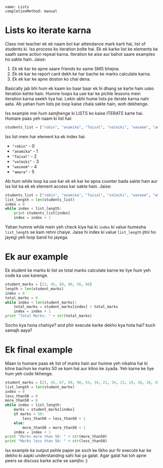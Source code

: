 ```ngMeta
name: Lists
completionMethod: manual
```

# Lists ko iterate karna

Class mei teacher ek ek naam bol kar attendance mark karti hai, list of students ki. Iss process ko iteration bolte hai. Ek ek karke list ke elements ke saath same action repeat karna. Iteration ke aise aur bahot saare examples ho sakte hain. Jaise:

1. Ek ek kar ke apne saare friends ko same SMS bhejna.
2. Ek ek kar ke report card dekh ke har bache ke marks calculate karna.
3. Ek ek kar ke apne doston ko chai dena.

Basically jab bhi hum ek kaam ko baar baar ek hi dhang se karte hain usko iteration kehte hain. Humne loops ka use kar ke pichle lessons mein iteration karna seekh liya hai. Lekin abhi hume lists pe iterate karna nahi aata. Ab yahan hum lists pe loop kaise chala sakte hain, woh dekhenge.

Iss example mei hum samjhenge ki LISTS ko kaise ITERATE karte hai. Humare paas yeh naam ki list hai:

```python
students_list = ["robin", "anamika", "faisal", "valmiki", "waseem", "amara"]
```

Iss list mein har element ka ek index hai.

* `"robin"` - 0
*  `"anamika"` - 1
*  `"faisal"` - 2
*  `"valmiki"` - 3
*  `"waseem"` - 4
*  `"amara"` - 5

Ab hum while loop ka use kar ek ek kar ke apna counter bada sakte hain aur iss list ka ek ek element access kar sakte hain. Jaise:

```python
students_list = ["robin", "anamika", "faisal", "valmiki", "waseem", "amara"]
list_length = len(students_list)
index = 0
while index < list_length:
	print students_list[index]
	index = index + 1
```

Yahan humne while mein yeh check kiya hai ki `index` ki value humesha `list_length` se kam rehni chaiye. Jaise hi index ki value `list_length` jitni ho jayegi yeh loop band ho jayega.

# Ek aur example

Ek student ke marks ki list se total marks calculate karne ke liye hum yeh code ka use karenge.

```python
student_marks = [23, 45, 89, 90, 56, 80] 
length = len(student_marks)
index = 0
total_marks = 0
while index < len(student_marks):
	total_marks = student_marks[index] + total_marks
	index = index + 1
print "Total Marks: " + str(total_marks)
```

Socho kya hona chahiye? and phir execute karke dekho kya hota hai? kuch samajh aaya?

# Ek final example

Maan lo humare paas ek list of marks hain aur humne yeh nikalna hai ki kitne bachon ke marks 50 se kam hai aur kitno ke zyada. Yeh karne ke liye hum yeh code likhenge.

```python
student_marks = [23, 45, 67, 89, 90, 54, 34, 21, 34, 23, 19, 28, 10, 45, 86, 87, 09]
list_length = len(student_marks)
index = 0
less_than50 = 0
more_than50 = 0
while index < list_length:
	marks = student_marks[index]
	if marks < 50:
		less_than50 = less_than50 + 1
	else:
		more_than50 = more_than50 + 1
	index = index + 1
print "Marks more than 50: " + str(more_than50)
print "Marks less than 50: " + str(less_than50)
```

Iss example ka output pehle paper pe soch ke likho aur fir execute kar ke dekho ki aapki understanding sahi hai ya galat. Agar galat hai toh apne peers se discuss karke ache se samjho :)